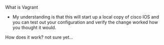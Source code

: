 What is Vagrant
- My understanding is that this will start up a local copy of cisco IOS and you can test out your configuration and verify the change worked how you thought it would.

How does it work?
not sure yet...  